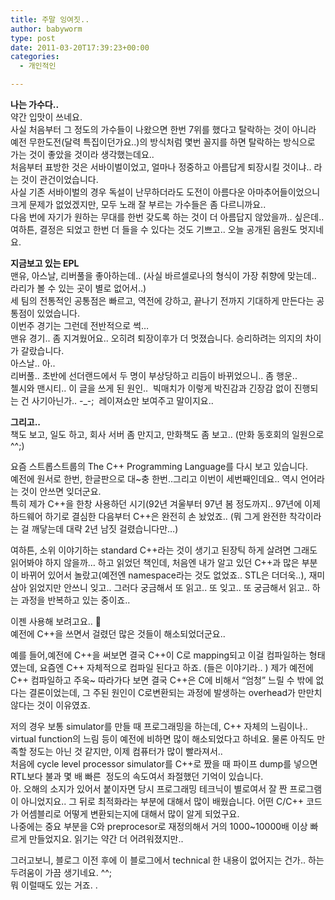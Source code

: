 ```yaml
---
title: 주말 잉여짓..
author: babyworm
type: post
date: 2011-03-20T17:39:23+00:00
categories:
  - 개인적인

---
```

**나는 가수다..&nbsp;**  
약간 입맛이 쓰네요.  
사실 처음부터 그 정도의 가수들이 나왔으면 한번 7위를 했다고 탈락하는 것이 아니라 예전 무한도전(달력 특집이던가요..)의 방식처럼 몇번 꼴지를 하면 탈락하는 방식으로 가는 것이 좋았을 것이라 생각했는데요..  
처음부터 표방한 것은 서바이벌이었고, 얼마나 정중하고 아름답게 퇴장시킬 것이냐.. 라는 것이 관건이었습니다.&nbsp;  
사실 기존 서바이벌의 경우 독설이 난무하더라도 도전이 아름다운 아마추어들이었으니 크게 문제가 없었겠지만, 모두 노래 잘 부르는 가수들은 좀 다르니까요..&nbsp;  
다음 번에 자기가 원하는 무대를 한번 갖도록 하는 것이 더 아름답지 않았을까.. 싶은데..  
여하튼, 결정은 되었고 한번 더 들을 수 있다는 것도 기쁘고.. 오늘 공개된 음원도 멋지네요.&nbsp;

**지금보고 있는 EPL**  
맨유, 아스날, 리버풀을 좋아하는데.. (사실 바르셀로나의 형식이 가장 취향에 맞는데.. 라리가 볼 수 있는 곳이 별로 없어서..)  
세 팀의 전통적인 공통점은 빠르고, 역전에 강하고, 끝나기 전까지 기대하게 만든다는 공통점이 있었습니다.&nbsp;  
이번주 경기는 그런데 전반적으로 썩&#8230;  
맨유 경기.. 좀 지겨웠어요.. 오히려 퇴장이후가 더 멋졌습니다. 승리하려는 의지의 차이가 갈랐습니다.&nbsp;  
아스날.. 아..  
리버풀.. 초반에 선더랜드에서 두 명이 부상당하고 리듬이 바뀌었으니.. 좀 행운..&nbsp;  
첼시와 맨시티.. 이 글을 쓰게 된 원인.. &nbsp;빅매치가 이렇게 박진감과 긴장감 없이 진행되는 건 사기아닌가.. -_-; &nbsp;레이져쇼만 보여주고 말이지요..

**그리고..&nbsp;**  
책도 보고, 일도 하고, 회사 서버 좀 만지고,&nbsp;만화책도 좀 보고.. (만화 동호회의 일원으로 ^^;)

요즘 스트롭스트룹의 The C++ Programming Language를 다시 보고 있습니다.  
예전에 원서로 한번, 한글판으로 대~충 한번..그리고 이번이 세번째인데요.. 역시 언어라는 것이 안쓰면 잊더군요.&nbsp;  
특히 제가 C++을 한창 사용하던 시기(92년 겨울부터 97년 봄 정도까지.. 97년에 이제 하드웨어 하기로 결심한 다음부터 C++은 완전히 손 놨었죠.. (뭐 그게 완전한 착각이라는 걸 깨닿는데 대략 2년 남짓 걸렸습니다만&#8230;)

여하튼, 소위 이야기하는 standard C++라는 것이 생기고 된장틱 하게 살려면 그래도 읽어봐야 하지 않을까&#8230; 하고 읽었던 책인데, 처음엔 내가 알고 있던 C++과 많은 부분이 바뀌어 있어서 놀랐고(예전엔 namespace라는 것도 없었죠.. STL은 더더욱..), 재미삼아 읽었지만 안쓰니 잊고.. 그러다 궁금해서 또 읽고.. 또 잊고.. 또 궁금해서 읽고.. 하는 과정을 반복하고 있는 중이죠..

이젠 사용해 보려고요.. 🙂  
예전에 C++을 쓰면서 걸렸던 많은 것들이 해소되었더군요..&nbsp;

예를 들어,예전에 C++을 써보면 결국 C++이 C로 mapping되고 이걸 컴파일하는 형태였는데, 요즘엔 C++ 자체적으로 컴파일 된다고 하죠. (들은 이야기라.. ) 제가 예전에 C++ 컴파일하고 주욱~ 따라가다 보면 결국 C++은 C에 비해서 &#8220;엄청&#8221;&nbsp;느릴 수 밖에 없다는 결론이었는데, 그 주된 원인이 C로변환되는 과정에 발생하는 overhead가 만만치 않다는 것이 이유였죠.&nbsp;

저의 경우 보통 simulator를 만들 때 프로그래밍을 하는데, C++ 자체의 느림이나.. virtual function의 느림 등이 예전에 비하면 많이 해소되었다고 하네요.&nbsp;물론 아직도 만족할 정도는 아닌 것 같지만, 이제 컴퓨터가 많이 빨라져서..  
처음에 cycle level processor simulator를 C++로 짰을 때 파이프 dump를 넣으면 RTL보다 불과 몇 배 빠른 &nbsp;정도의 속도여서 좌절했던 기억이 있습니다.  
아. 오해의 소지가 있어서 붙이자면 당시 프로그래밍 테크닉이 별로여서 잘 짠 프로그램이 아니었지요.. 그 뒤로 최적화라는 부분에 대해서 많이 배웠습니다. 어떤 C/C++ 코드가 어셈블리로 어떻게 변환되는지에 대해서 많이 알게 되었구요.&nbsp;  
나중에는 중요 부분을 C와 preprocesor로 재정의해서 거의 1000~10000배 이상 빠르게 만들었지요. 읽기는 약간 더 어려워졌지만..&nbsp;

그러고보니, 블로그 이전 후에 이 블로그에서 technical 한 내용이 없어지는 건가.. 하는 두려움이 가끔 생기네요. ^^;  
뭐 이럴때도 있는 거죠. .

<div id="__KO_DIC_LAYER__" style="padding-top: 0px; padding-right: 0px; padding-bottom: 0px; padding-left: 0px; position: fixed; z-index: 999999999; overflow-x: hidden; overflow-y: hidden; border-top-width: 2px; border-right-width: 2px; border-bottom-width: 2px; border-left-width: 2px; border-top-style: solid; border-right-style: solid; border-bottom-style: solid; border-left-style: solid; border-top-color: rgb(51, 51, 119); border-right-color: rgb(51, 51, 119); border-bottom-color: rgb(51, 51, 119); border-left-color: rgb(51, 51, 119); display: none; ">
</div>